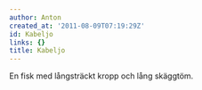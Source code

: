 ```yaml
---
author: Anton
created_at: '2011-08-09T07:19:29Z'
id: Kabeljo
links: {}
title: Kabeljo
---
```


En fisk med långsträckt kropp och lång skäggtöm.
